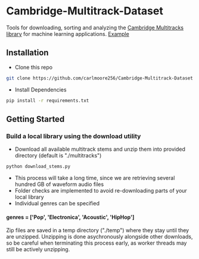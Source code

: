 # Cambridge-Multitrack-Dataset
Tools for downloading, sorting and analyzing the [Cambridge Multitracks library](https://www.cambridge-mt.com/ms/mtk/) for machine learning applications. [Example](https://github.com/carlmoore256/NextBlock)

## Installation
- Clone this repo
```bash
git clone https://github.com/carlmoore256/Cambridge-Multitrack-Dataset
```

- Install Dependencies
```bash
pip install -r requirements.txt
```

## Getting Started
### Build a local library using the download utility
- Download all available multitrack stems and unzip them into provided directory (default is "./multitracks")
```bash
python download_stems.py
```

- This process will take a long time, since we are retrieving several hundred GB of waveform audio files
- Folder checks are implemented to avoid re-downloading parts of your local library
- Individual genres can be specified
#### genres = ['Pop', 'Electronica', 'Acoustic', 'HipHop']

Zip files are saved in a temp directory ("./temp") where they stay until they are unzipped. Unzipping is done asychronously alongside other downloads, so be careful when terminating this process early, as worker threads may still be actively unzipping.